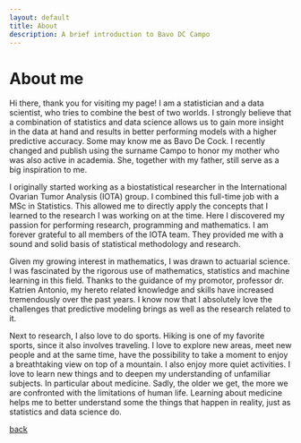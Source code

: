 ```yaml
---
layout: default
title: About
description: A brief introduction to Bavo DC Campo
---
```

# About me
Hi there, thank you for visiting my page! I am a statistician and a data scientist, who tries to combine the best of two worlds. I strongly believe that a combination of statistics and data science allows us to gain more insight in the data at hand and results in better performing models with a higher predictive accuracy. Some may know me as Bavo De Cock. I recently changed and publish using the surname Campo to honor my mother who was also active in academia. She, together with my father, still serve as a big inspiration to me.

I originally started working as a biostatistical researcher in the International Ovarian Tumor Analysis (IOTA) group. I combined this full-time job with a MSc in Statistics. This allowed me to directly apply the concepts that I learned to the research I was working on at the time. Here I discovered my passion for performing research, programming and mathematics. I am forever grateful to all members of the IOTA team. They provided me with a sound and solid basis of statistical methodology and research.

Given my growing interest in mathematics, I was drawn to actuarial science. I was fascinated by the rigorous use of mathematics, statistics and machine learning in this field. Thanks to the guidance of my promotor, professor dr. Katrien Antonio, my hereto related knowledge and skills have increased tremendously over the past years. I know now that I absolutely love the challenges that predictive modeling brings as well as the research related to it.

Next to research, I also love to do sports. Hiking is one of my favorite sports, since it also involves traveling. I love to explore new areas, meet new people and at the same time, have the possibility to take a moment to enjoy a breathtaking view on top of a mountain. I also enjoy more quiet activities. I love to learn new things and to deepen my understanding of unfamiliar subjects. In particular about medicine. Sadly, the older we get, the more we are confronted with the limitations of human life. Learning about medicine helps me to better understand some the things that happen in reality, just as statistics and data science do.

[back](./)